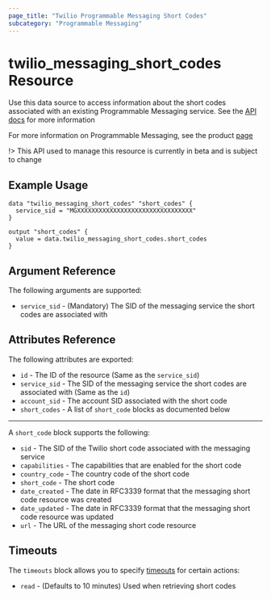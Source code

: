 ```yaml
---
page_title: "Twilio Programmable Messaging Short Codes"
subcategory: "Programmable Messaging"
---
```


# twilio_messaging_short_codes Resource

Use this data source to access information about the short codes associated with an existing Programmable Messaging service. See the [API docs](https://www.twilio.com/docs/messaging/services/api/shortcode-resource) for more information

For more information on Programmable Messaging, see the product [page](https://www.twilio.com/messaging)

!> This API used to manage this resource is currently in beta and is subject to change

## Example Usage

```hcl
data "twilio_messaging_short_codes" "short_codes" {
  service_sid = "MGXXXXXXXXXXXXXXXXXXXXXXXXXXXXXXXX"
}

output "short_codes" {
  value = data.twilio_messaging_short_codes.short_codes
}
```

## Argument Reference

The following arguments are supported:

- `service_sid` - (Mandatory) The SID of the messaging service the short codes are associated with

## Attributes Reference

The following attributes are exported:

- `id` - The ID of the resource (Same as the `service_sid`)
- `service_sid` - The SID of the messaging service the short codes are associated with (Same as the `id`)
- `account_sid` - The account SID associated with the short code
- `short_codes` - A list of `short_code` blocks as documented below

---

A `short_code` block supports the following:

- `sid` - The SID of the Twilio short code associated with the messaging service
- `capabilities` - The capabilities that are enabled for the short code
- `country_code` - The country code of the short code
- `short_code` - The short code
- `date_created` - The date in RFC3339 format that the messaging short code resource was created
- `date_updated` - The date in RFC3339 format that the messaging short code resource was updated
- `url` - The URL of the messaging short code resource

## Timeouts

The `timeouts` block allows you to specify [timeouts](https://www.terraform.io/docs/configuration/resources.html#timeouts) for certain actions:

- `read` - (Defaults to 10 minutes) Used when retrieving short codes
